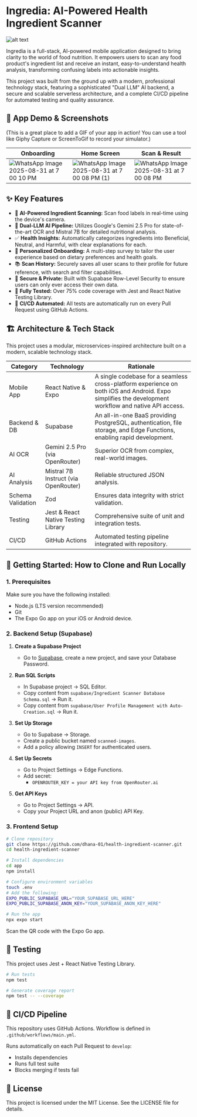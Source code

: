 # Ingredia: AI-Powered Health Ingredient Scanner
![alt text](https://github.com/dhana-01/health-ingredient-scanner/actions/workflows/main.yml/badge.svg)

Ingredia is a full-stack, AI-powered mobile application designed to bring clarity to the world of food nutrition. It empowers users to scan any food product's ingredient list and receive an instant, easy-to-understand health analysis, transforming confusing labels into actionable insights.

This project was built from the ground up with a modern, professional technology stack, featuring a sophisticated "Dual LLM" AI backend, a secure and scalable serverless architecture, and a complete CI/CD pipeline for automated testing and quality assurance.

## 📸 App Demo & Screenshots
(This is a great place to add a GIF of your app in action! You can use a tool like Giphy Capture or ScreenToGif to record your simulator.)

| Onboarding | Home Screen | Scan & Result |
|------------|-------------|---------------|
| ![WhatsApp Image 2025-08-31 at 7 00 10 PM](https://github.com/user-attachments/assets/ea16f80a-0b22-4fc2-9e19-fd99a3466a53)| ![WhatsApp Image 2025-08-31 at 7 00 08 PM (1)](https://github.com/user-attachments/assets/b2795960-34e1-4105-88dc-1fa0708be2ff)| ![WhatsApp Image 2025-08-31 at 7 00 08 PM](https://github.com/user-attachments/assets/62bab0bc-c3e1-4d8d-a6c5-afdb42d549e4)|

## ✨ Key Features
- 📸 **AI-Powered Ingredient Scanning:** Scan food labels in real-time using the device's camera.  
- 🧠 **Dual-LLM AI Pipeline:** Utilizes Google's Gemini 2.5 Pro for state-of-the-art OCR and Mistral 7B for detailed nutritional analysis.  
- ✅ **Health Insights:** Automatically categorizes ingredients into Beneficial, Neutral, and Harmful, with clear explanations for each.  
- 🎯 **Personalized Onboarding:** A multi-step survey to tailor the user experience based on dietary preferences and health goals.  
- 📚 **Scan History:** Securely saves all user scans to their profile for future reference, with search and filter capabilities.  
- 🔐 **Secure & Private:** Built with Supabase Row-Level Security to ensure users can only ever access their own data.  
- 🧪 **Fully Tested:** Over 75% code coverage with Jest and React Native Testing Library.  
- 🤖 **CI/CD Automated:** All tests are automatically run on every Pull Request using GitHub Actions.  

## 🏗️ Architecture & Tech Stack
This project uses a modular, microservices-inspired architecture built on a modern, scalable technology stack.

| Category        | Technology                      | Rationale |
|-----------------|--------------------------------|-----------|
| Mobile App      | React Native & Expo            | A single codebase for a seamless cross-platform experience on both iOS and Android. Expo simplifies the development workflow and native API access. |
| Backend & DB    | Supabase                       | An all-in-one BaaS providing PostgreSQL, authentication, file storage, and Edge Functions, enabling rapid development. |
| AI OCR          | Gemini 2.5 Pro (via OpenRouter)| Superior OCR from complex, real-world images. |
| AI Analysis     | Mistral 7B Instruct (via OpenRouter) | Reliable structured JSON analysis. |
| Schema Validation | Zod                          | Ensures data integrity with strict validation. |
| Testing         | Jest & React Native Testing Library | Comprehensive suite of unit and integration tests. |
| CI/CD           | GitHub Actions                 | Automated testing pipeline integrated with repository. |

## 🚀 Getting Started: How to Clone and Run Locally

### 1. Prerequisites
Make sure you have the following installed:
- Node.js (LTS version recommended)
- Git
- The Expo Go app on your iOS or Android device.

### 2. Backend Setup (Supabase)
1. **Create a Supabase Project**  
   - Go to [Supabase](https://supabase.com), create a new project, and save your Database Password.

2. **Run SQL Scripts**  
   - In Supabase project → SQL Editor.  
   - Copy content from `supabase/Ingredient Scanner Database Schema.sql` → Run it.  
   - Copy content from `supabase/User Profile Management with Auto-Creation.sql` → Run it.  

3. **Set Up Storage**  
   - Go to Supabase → Storage.  
   - Create a public bucket named `scanned-images`.  
   - Add a policy allowing `INSERT` for authenticated users.  

4. **Set Up Secrets**  
   - Go to Project Settings → Edge Functions.  
   - Add secret:  
     - `OPENROUTER_KEY = your API key from OpenRouter.ai`  

5. **Get API Keys**  
   - Go to Project Settings → API.  
   - Copy your Project URL and anon (public) API Key.  

### 3. Frontend Setup
```bash
# Clone repository
git clone https://github.com/dhana-01/health-ingredient-scanner.git
cd health-ingredient-scanner

# Install dependencies
cd app
npm install

# Configure environment variables
touch .env
# Add the following:
EXPO_PUBLIC_SUPABASE_URL="YOUR_SUPABASE_URL_HERE"
EXPO_PUBLIC_SUPABASE_ANON_KEY="YOUR_SUPABASE_ANON_KEY_HERE"

# Run the app
npx expo start
```
Scan the QR code with the Expo Go app.  

## 🧪 Testing
This project uses Jest + React Native Testing Library.

```bash
# Run tests
npm test

# Generate coverage report
npm test -- --coverage
```

## 🤖 CI/CD Pipeline
This repository uses GitHub Actions. Workflow is defined in `.github/workflows/main.yml`.  

Runs automatically on each Pull Request to `develop`:  
- Installs dependencies  
- Runs full test suite  
- Blocks merging if tests fail  

## 📜 License
This project is licensed under the MIT License. See the LICENSE file for details.

